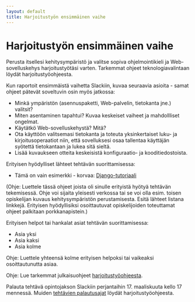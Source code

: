 ```yaml
---
layout: default
title: Harjoitustyön ensimmäinen vaihe
---
```


# Harjoitustyön ensimmäinen vaihe

Perusta itsellesi kehitysympäristö ja valitse sopiva ohjelmointikieli ja Web-sovelluskehys harjoitustyötäsi varten. Tarkemmat ohjeet teknologiavalintaan löydät harjoitustyöohjeesta.

Kun raportoit ensimmäistä vaihetta Slackiin, kuvaa seuraavia asioita - samat ohjeet pätevät soveltuvin osin myös jatkossa:

* Minkä ympäristön (asennuspaketti, Web-palvelin, tietokanta jne.) valitsit?
* Miten asentaminen tapahtui? Kuvaa keskeiset vaiheet ja mahdollliset ongelmat.
* Käytätkö Web-sovelluskehystä? Mitä?
* Ota käyttöön valitsemasi tietokanta ja toteuta yksinkertaiset luku- ja kirjoitusoperaatiot niin, että sovelluksesi osaa tallentaa käyttäjän syötettä tietokantaan ja lukea sitä sieltä.
* Lisää kuvaukseen otteita keskeisistä konfiguraatio- ja kooditiedostoista.

Erityisen hyödylliset lähteet tehtävän suorittamisessa:

* Tämä on vain esimerkki - korvaa: [Django-tutoriaali](https://www.djangoproject.com/start/)

(Ohje: Luettele tässä ohjeet joista oli sinulle erityistä hyötyä tehtävän tekemisessä.
Ohje voi sijaita yleisesti verkossa tai se voi olla esim. toisen opiskelijan kuvaus kehitysympäristön perustamisesta.
Esitä lähteet listana linkkejä.
Erityisen hyödyllisiksi osoittautuvat opiskelijoiden toteuttamat ohjeet palkitaan porkkanapistein.)

Erityisen helpot tai hankalat asiat tehtävän suorittamisessa:

* Asia yksi
* Asia kaksi
* Asia kolme

Ohje: Luettele yhteensä kolme erityisen helpoksi tai vaikeaksi osoittautunutta asiaa.

Ohje: Lue tarkemmat julkaisuohjeet [harjoitustyöohjeesta](https://ohsiha.github.io/2018/harjoitustyo).

Palauta tehtävä opintojakson Slackiin perjantaihin 17. maaliskuuta kello 17 mennessä. Muiden [tehtävien palautusajat](https://ohsiha.github.io/2018/harjoitustyo#harjoitustyöpisteet-ja-arvosana) löydät harjoitustyöohjeesta.
